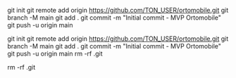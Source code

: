 git init
git remote add origin https://github.com/TON_USER/ortomobile.git
git branch -M main
git add .
git commit -m "Initial commit - MVP Ortomobile"
git push -u origin main


git init
git remote add origin https://github.com/TON_USER/ortomobile.git
git branch -M main
git add .
git commit -m "Initial commit - MVP Ortomobile"
git push -u origin main
rm -rf .git

rm -rf .git


